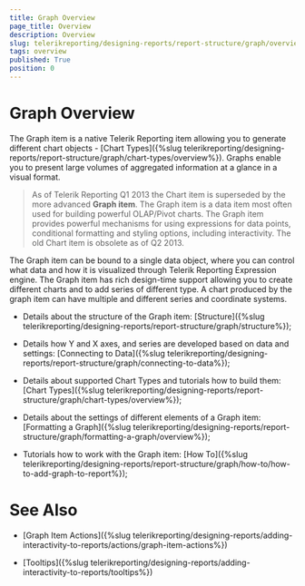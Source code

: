 ```yaml
---
title: Graph Overview
page_title: Overview 
description: Overview
slug: telerikreporting/designing-reports/report-structure/graph/overview
tags: overview
published: True
position: 0
---
```


# Graph Overview



The Graph item is a native Telerik Reporting item allowing you to generate different chart objects         - [Chart Types]({%slug telerikreporting/designing-reports/report-structure/graph/chart-types/overview%}). Graphs enable you to present         large volumes of aggregated information at a glance in a visual format.       

> As of Telerik Reporting Q1 2013 the Chart item is superseded by the more advanced  __Graph item__.           The Graph item is a data item most often used for building powerful OLAP/Pivot charts.           The Graph item provides powerful mechanisms for using expressions for data points,           conditional formatting and styling options, including interactivity.         The old Chart item is obsolete as of Q2 2013.

The Graph item can be bound to a single data object, where you can control what data and how it is visualized through Telerik Reporting Expression engine.           The Graph item has rich design-time support allowing you to create different charts and to add series of different type.           A chart produced by the graph item can have multiple and different series and coordinate systems.         

* Details about the structure of the Graph item: [Structure]({%slug telerikreporting/designing-reports/report-structure/graph/structure%});             

* Details how Y and X axes, and series are developed based on data and settings: [Connecting to Data]({%slug telerikreporting/designing-reports/report-structure/graph/connecting-to-data%});             

* Details about supported Chart Types and tutorials how to build them: [Chart Types]({%slug telerikreporting/designing-reports/report-structure/graph/chart-types/overview%});             

* Details about the settings of different elements of a Graph item: [Formatting a Graph]({%slug telerikreporting/designing-reports/report-structure/graph/formatting-a-graph/overview%});             

* Tutorials how to work with the Graph item: [How To]({%slug telerikreporting/designing-reports/report-structure/graph/how-to/how-to-add-graph-to-report%});             


# See Also


 

* [Graph Item Actions]({%slug telerikreporting/designing-reports/adding-interactivity-to-reports/actions/graph-item-actions%})

 

* [Tooltips]({%slug telerikreporting/designing-reports/adding-interactivity-to-reports/tooltips%})

